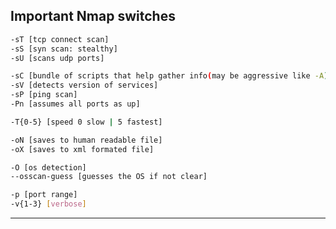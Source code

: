## Important Nmap switches

```sh
-sT [tcp connect scan]
-sS [syn scan: stealthy]
-sU [scans udp ports]

-sC [bundle of scripts that help gather info(may be aggressive like -A)]
-sV [detects version of services]
-sP [ping scan]
-Pn [assumes all ports as up]

-T{0-5} [speed 0 slow | 5 fastest]

-oN [saves to human readable file]
-oX [saves to xml formated file]

-O [os detection]
--osscan-guess [guesses the OS if not clear]

-p [port range]
-v{1-3} [verbose]
```
---











































